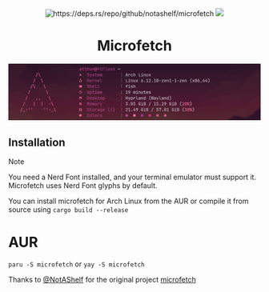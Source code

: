 <div align="center">
    <img src="https://deps.rs/repo/github/notashelf/microfetch/status.svg" alt="https://deps.rs/repo/github/notashelf/microfetch">
    <!-- <img src="https://img.shields.io/github/v/release/notashelf/microfetch?display_name=tag&color=DEA584"> -->
    <img src="https://img.shields.io/github/stars/atthun/microfetch?label=stars&color=DEA584">
</div>

<h1 align="center">Microfetch</h1>

<p align="center">
  <img
    alt="latest demo"
    src="./.github/assets/demo.png"
    width="850px"
  >
</p>

## Installation

> [!NOTE]
> You need a Nerd Font installed, and your terminal emulator must support it. Microfetch uses Nerd Font glyphs by default.

You can install microfetch for Arch Linux from the AUR or compile it from source using `cargo build --release`

# AUR
`paru -S microfetch`
or
`yay -S microfetch`

Thanks to [@NotAShelf](https://github.com/NotAShelf) for the original project [microfetch](https://github.com/NotAShelf/microfetch) 

